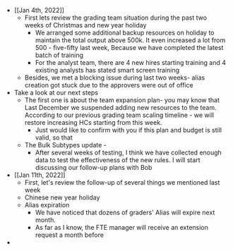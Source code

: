 - [[Jan 4th, 2022]]
	- First lets review the grading team situation during the past two weeks of Christmas and new year holiday
		- We arranged some additional backup resources on holiday to maintain the total output above 500k. It even increased a lot from 500 - five-fifty last week, Because we have completed the latest batch of training
		- For the analyst team, there are 4 new hires starting training and 4 existing analysts has stated smart screen training
	- Besides, we met a blocking issue during last two weeks- alias creation got stuck due to the approvers were out of office
- Take a look at our next steps
	- The first one is about the team expansion plan- you may know that Last December we suspended adding new resources to the team. According to our previous grading team scaling timeline - we will restore increasing HCs starting from this week.
		- Just would like to confirm with you if this plan and budget is still valid, so that
	- The Bulk Subtypes update -
		- After several weeks of testing, I think we have collected enough data to test the effectiveness of the new rules.  I will start discussing our follow-up plans with Bob
- [[Jan 11th, 2022]]
	- First, let's review the follow-up of several things we mentioned last week
	- Chinese new year holiday
	- Alias expiration
		- We have noticed that dozens of graders' Alias will expire next month.
		- As far as I know, the FTE manager will receive an extension request a month before
-